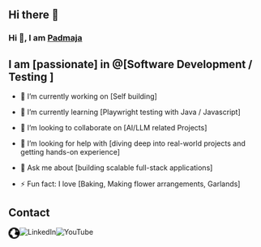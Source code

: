 ## Hi there 👋

<!-- Links -->
[website]: [http://example.net/](https://padmaja-ramesh.vercel.app/)
[youtube]: [https://www.youtube.com/](https://www.youtube.com/@Padmaja_Software)
[linkedin]: www.linkedin.com/in/padmaja-ramesh
<!-- End links -->

### Hi 👋, I am [Padmaja][website]

## I am [passionate] in @[Software Development / Testing ]
- 🔭 I’m currently working on [Self building]

- 🌱 I’m currently learning [Playwright testing with Java / Javascript]

- 👯 I’m looking to collaborate on [AI/LLM related Projects]

- 🤔 I’m looking for help with [diving deep into real-world projects and getting hands-on experience]

- 💬 Ask me about [building scalable full-stack applications]

- ⚡ Fun fact: I love [Baking, Making flower arrangements, Garlands]

## Contact

[<img src="https://raw.githubusercontent.com/iconic/open-iconic/master/svg/globe.svg" alt="Website" align="left" height="22px">][website]
[<img src="https://cdn.jsdelivr.net/npm/simple-icons@v3/icons/linkedin.svg" alt="LinkedIn" align="left" height="22px">][linkedin]
[<img src="https://cdn.jsdelivr.net/npm/simple-icons@v3/icons/youtube.svg" alt="YouTube" align="left" height="22px">][youtube]
<br />
